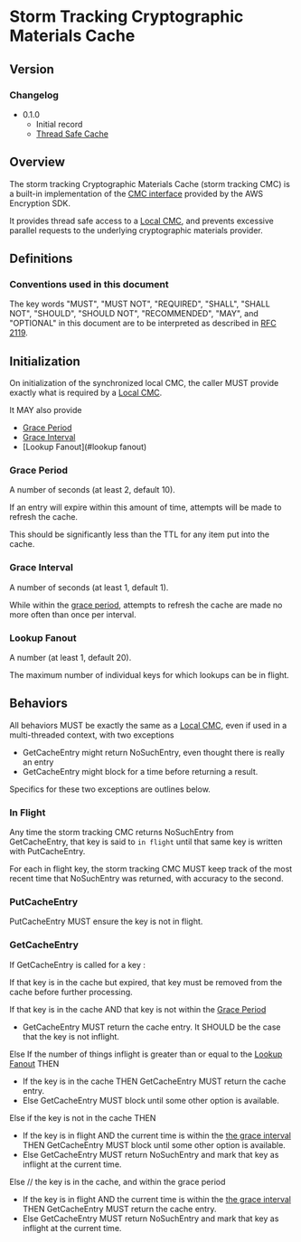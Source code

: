 [//]: # "Copyright Amazon.com Inc. or its affiliates. All Rights Reserved."
[//]: # "SPDX-License-Identifier: CC-BY-SA-4.0"

# Storm Tracking Cryptographic Materials Cache

## Version

### Changelog

- 0.1.0
  - Initial record
  - [Thread Safe Cache](../changes/2023-06-19_thread_safe_cache/change.md)

## Overview

The storm tracking Cryptographic Materials Cache (storm tracking CMC)
is a built-in implementation of the [CMC interface](cryptographic-materials-cache.md)
provided by the AWS Encryption SDK.

It provides thread safe access to a [Local CMC](local-cryptographic-materials-cache.md),
and prevents excessive parallel requests to the underlying cryptographic materials provider.

## Definitions

### Conventions used in this document

The key words "MUST", "MUST NOT", "REQUIRED", "SHALL", "SHALL NOT", "SHOULD", "SHOULD NOT", "RECOMMENDED", "MAY", and "OPTIONAL"
in this document are to be interpreted as described in [RFC 2119](https://tools.ietf.org/html/rfc2119).

## Initialization

On initialization of the synchronized local CMC,
the caller MUST provide exactly what is required by a
[Local CMC](local-cryptographic-materials-cache.md).

It MAY also provide

- [Grace Period](#grace-period)
- [Grace Interval](#grace-interval)
- [Lookup Fanout](#lookup fanout)

### Grace Period

A number of seconds (at least 2, default 10).

If an entry will expire within this amount of time,
attempts will be made to refresh the cache.

This should be significantly less than the TTL for any item put into the cache.

### Grace Interval

A number of seconds (at least 1, default 1).

While within the [grace period](#grace-period),
attempts to refresh the cache are made no more often than once per interval.

### Lookup Fanout

A number (at least 1, default 20).

The maximum number of individual keys for which lookups can be in flight.

## Behaviors

All behaviors MUST be exactly the same as a [Local CMC](local-cryptographic-materials-cache.md),
even if used in a multi-threaded context, with two exceptions

- GetCacheEntry might return NoSuchEntry, even thought there is really an entry
- GetCacheEntry might block for a time before returning a result.

Specifics for these two exceptions are outlines below.

### In Flight

Any time the storm tracking CMC returns NoSuchEntry from GetCacheEntry,
that key is said to `in flight` until that same key is written with PutCacheEntry.

For each in flight key, the storm tracking CMC MUST keep track of the most recent time
that NoSuchEntry was returned, with accuracy to the second.

### PutCacheEntry

PutCacheEntry MUST ensure the key is not in flight.

### GetCacheEntry

If GetCacheEntry is called for a key :

If that key is in the cache but expired, that key must be removed from the cache before further processing.

If that key is in the cache AND that key is not within the [Grace Period](#grace-period)

- GetCacheEntry MUST return the cache entry. It SHOULD be the case that the key is not inflight.

Else If the number of things inflight is greater than or equal to the [Lookup Fanout](#lookup-fanout) THEN

- If the key is in the cache THEN GetCacheEntry MUST return the cache entry.
- Else GetCacheEntry MUST block until some other option is available.

Else if the key is not in the cache THEN

- If the key is in flight AND the current time is within the [the grace interval](#grace-interval) THEN GetCacheEntry MUST block until some other option is available.
- Else GetCacheEntry MUST return NoSuchEntry and mark that key as inflight at the current time.

Else // the key is in the cache, and within the grace period

- If the key is in flight AND the current time is within the [the grace interval](#grace-interval) THEN GetCacheEntry MUST return the cache entry.
- Else GetCacheEntry MUST return NoSuchEntry and mark that key as inflight at the current time.
